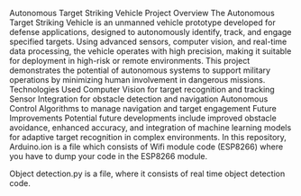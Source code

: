 Autonomous Target Striking Vehicle Project Overview The Autonomous Target Striking Vehicle is an unmanned vehicle prototype developed for defense applications, designed to
autonomously identify, track, and engage specified targets. Using advanced sensors, computer vision, and real-time data processing, the vehicle operates with high precision, 
making it suitable for deployment in high-risk or remote environments. This project demonstrates the potential of autonomous systems to support military operations by minimizing
human involvement in dangerous missions.
Technologies Used Computer Vision for target recognition and tracking Sensor Integration for obstacle detection and navigation Autonomous Control Algorithms to 
manage navigation and target engagement Future Improvements Potential future developments include improved obstacle avoidance, enhanced accuracy, and integration of 
machine learning models for adaptive target recognition in complex environments.
In this repository, Arduino.ion is a file which consists of Wifi module code (ESP8266) where you have to dump your code in the ESP8266 module.

Object detection.py is a file, where it consists of real time object detection code.
